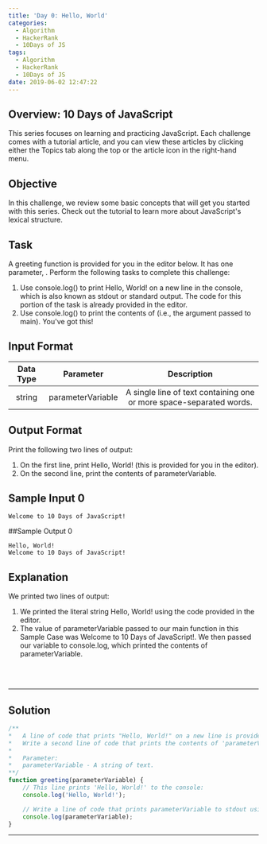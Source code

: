 ```yaml
---
title: 'Day 0: Hello, World'
categories:
  - Algorithm
  - HackerRank
  - 10Days of JS
tags:
  - Algorithm
  - HackerRank
  - 10Days of JS
date: 2019-06-02 12:47:22
---
```


## Overview: 10 Days of JavaScript

This series focuses on learning and practicing JavaScript. Each challenge comes with a tutorial article, and you can view these articles by clicking either the Topics tab along the top or the article icon in the right-hand menu.


## Objective

In this challenge, we review some basic concepts that will get you started with this series. Check out the tutorial to learn more about JavaScript's lexical structure.


## Task

A greeting function is provided for you in the editor below. It has one parameter, . Perform the following tasks to complete this challenge:

1. Use console.log() to print Hello, World! on a new line in the console, which is also known as stdout or standard output. The code for this portion of the task is already provided in the editor.
2. Use console.log() to print the contents of  (i.e., the argument passed to main).
You've got this!


## Input Format

| Data Type | Parameter | Description |
|:---:|:---:|:---:|
| string | parameterVariable	| A single line of text containing one or more space-separated words. |


## Output Format

Print the following two lines of output:

1. On the first line, print Hello, World! (this is provided for you in the editor).
2. On the second line, print the contents of parameterVariable.


## Sample Input 0

```
Welcome to 10 Days of JavaScript!
```


##Sample Output 0

```
Hello, World!
Welcome to 10 Days of JavaScript!
```


## Explanation

We printed two lines of output:

1. We printed the literal string Hello, World! using the code provided in the editor.
2. The value of parameterVariable passed to our main function in this Sample Case was Welcome to 10 Days of JavaScript!. We then passed our variable to console.log, which printed the contents of parameterVariable.


<br/>
<br/>

---

## Solution
```javascript
/**
*   A line of code that prints "Hello, World!" on a new line is provided in the editor.
*   Write a second line of code that prints the contents of 'parameterVariable' on a new line.
*
*	Parameter:
*   parameterVariable - A string of text.
**/
function greeting(parameterVariable) {
    // This line prints 'Hello, World!' to the console:
    console.log('Hello, World!');

    // Write a line of code that prints parameterVariable to stdout using console.log:
    console.log(parameterVariable);
}
```

---